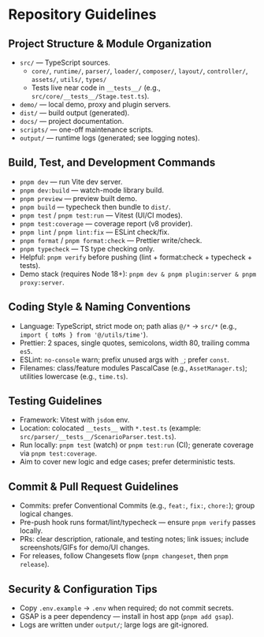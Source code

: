 # Repository Guidelines

## Project Structure & Module Organization
- `src/` — TypeScript sources.
  - `core/`, `runtime/`, `parser/`, `loader/`, `composer/`, `layout/`, `controller/`, `assets/`, `utils/`, `types/`
  - Tests live near code in `__tests__/` (e.g., `src/core/__tests__/Stage.test.ts`).
- `demo/` — local demo, proxy and plugin servers.
- `dist/` — build output (generated).
- `docs/` — project documentation.
- `scripts/` — one-off maintenance scripts.
- `output/` — runtime logs (generated; see logging notes).

## Build, Test, and Development Commands
- `pnpm dev` — run Vite dev server.
- `pnpm dev:build` — watch-mode library build.
- `pnpm preview` — preview built demo.
- `pnpm build` — typecheck then bundle to `dist/`.
- `pnpm test` / `pnpm test:run` — Vitest (UI/CI modes).
- `pnpm test:coverage` — coverage report (v8 provider).
- `pnpm lint` / `pnpm lint:fix` — ESLint check/fix.
- `pnpm format` / `pnpm format:check` — Prettier write/check.
- `pnpm typecheck` — TS type checking only.
- Helpful: `pnpm verify` before pushing (lint + format:check + typecheck + tests).
- Demo stack (requires Node 18+): `pnpm dev & pnpm plugin:server & pnpm proxy:server`.

## Coding Style & Naming Conventions
- Language: TypeScript, strict mode on; path alias `@/*` → `src/*` (e.g., `import { toMs } from '@/utils/time'`).
- Prettier: 2 spaces, single quotes, semicolons, width 80, trailing comma `es5`.
- ESLint: `no-console` warn; prefix unused args with `_`; prefer `const`.
- Filenames: class/feature modules PascalCase (e.g., `AssetManager.ts`); utilities lowercase (e.g., `time.ts`).

## Testing Guidelines
- Framework: Vitest with `jsdom` env.
- Location: colocated `__tests__` with `*.test.ts` (example: `src/parser/__tests__/ScenarioParser.test.ts`).
- Run locally: `pnpm test` (watch) or `pnpm test:run` (CI); generate coverage via `pnpm test:coverage`.
- Aim to cover new logic and edge cases; prefer deterministic tests.

## Commit & Pull Request Guidelines
- Commits: prefer Conventional Commits (e.g., `feat:`, `fix:`, `chore:`); group logical changes.
- Pre-push hook runs format/lint/typecheck — ensure `pnpm verify` passes locally.
- PRs: clear description, rationale, and testing notes; link issues; include screenshots/GIFs for demo/UI changes.
- For releases, follow Changesets flow (`pnpm changeset`, then `pnpm release`).

## Security & Configuration Tips
- Copy `.env.example` → `.env` when required; do not commit secrets.
- GSAP is a peer dependency — install in host app (`pnpm add gsap`).
- Logs are written under `output/`; large logs are git-ignored.
